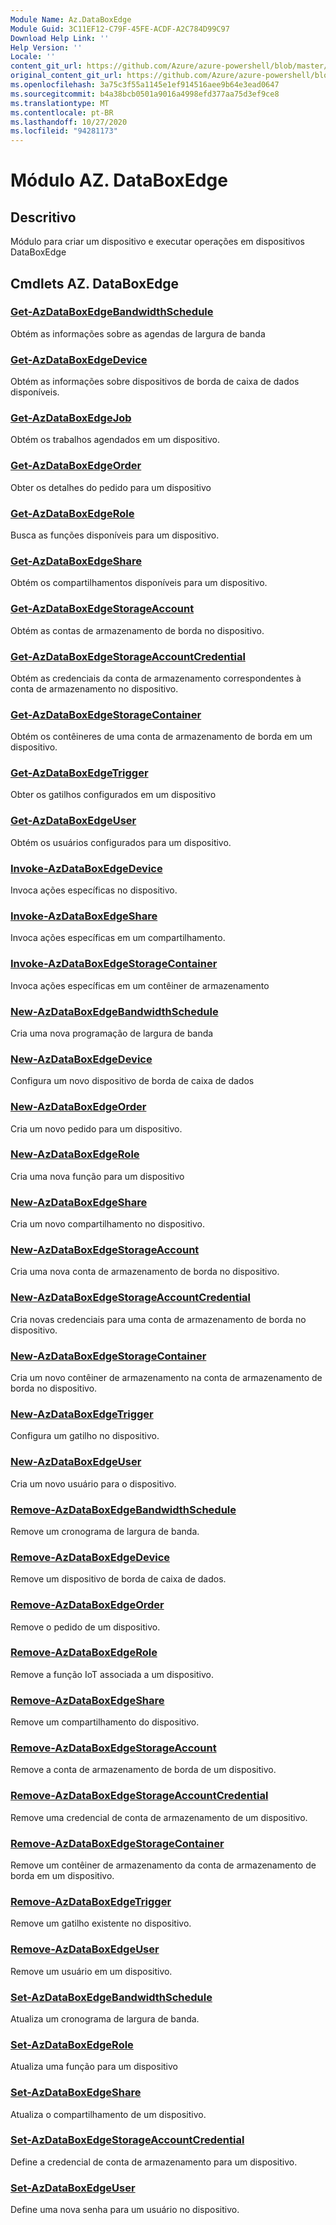 ```yaml
---
Module Name: Az.DataBoxEdge
Module Guid: 3C11EF12-C79F-45FE-ACDF-A2C784D99C97
Download Help Link: ''
Help Version: ''
Locale: ''
content_git_url: https://github.com/Azure/azure-powershell/blob/master/src/DataBoxEdge/DataBoxEdge/help/Az.DataBoxEdge.md
original_content_git_url: https://github.com/Azure/azure-powershell/blob/master/src/DataBoxEdge/DataBoxEdge/help/Az.DataBoxEdge.md
ms.openlocfilehash: 3a75c3f55a1145e1ef914516aee9b64e3ead0647
ms.sourcegitcommit: b4a38bcb0501a9016a4998efd377aa75d3ef9ce8
ms.translationtype: MT
ms.contentlocale: pt-BR
ms.lasthandoff: 10/27/2020
ms.locfileid: "94281173"
---
```

# Módulo AZ. DataBoxEdge
## Descritivo
Módulo para criar um dispositivo e executar operações em dispositivos DataBoxEdge

## Cmdlets AZ. DataBoxEdge
### [Get-AzDataBoxEdgeBandwidthSchedule](Get-AzDataBoxEdgeBandwidthSchedule.md)
Obtém as informações sobre as agendas de largura de banda

### [Get-AzDataBoxEdgeDevice](Get-AzDataBoxEdgeDevice.md)
Obtém as informações sobre dispositivos de borda de caixa de dados disponíveis.

### [Get-AzDataBoxEdgeJob](Get-AzDataBoxEdgeJob.md)
Obtém os trabalhos agendados em um dispositivo.

### [Get-AzDataBoxEdgeOrder](Get-AzDataBoxEdgeOrder.md)
Obter os detalhes do pedido para um dispositivo

### [Get-AzDataBoxEdgeRole](Get-AzDataBoxEdgeRole.md)
Busca as funções disponíveis para um dispositivo.

### [Get-AzDataBoxEdgeShare](Get-AzDataBoxEdgeShare.md)
Obtém os compartilhamentos disponíveis para um dispositivo.

### [Get-AzDataBoxEdgeStorageAccount](Get-AzDataBoxEdgeStorageAccount.md)
Obtém as contas de armazenamento de borda no dispositivo.

### [Get-AzDataBoxEdgeStorageAccountCredential](Get-AzDataBoxEdgeStorageAccountCredential.md)
Obtém as credenciais da conta de armazenamento correspondentes à conta de armazenamento no dispositivo.

### [Get-AzDataBoxEdgeStorageContainer](Get-AzDataBoxEdgeStorageContainer.md)
Obtém os contêineres de uma conta de armazenamento de borda em um dispositivo.

### [Get-AzDataBoxEdgeTrigger](Get-AzDataBoxEdgeTrigger.md)
Obter os gatilhos configurados em um dispositivo
 

### [Get-AzDataBoxEdgeUser](Get-AzDataBoxEdgeUser.md)
Obtém os usuários configurados para um dispositivo.

### [Invoke-AzDataBoxEdgeDevice](Invoke-AzDataBoxEdgeDevice.md)
Invoca ações específicas no dispositivo.

### [Invoke-AzDataBoxEdgeShare](Invoke-AzDataBoxEdgeShare.md)
Invoca ações específicas em um compartilhamento.

### [Invoke-AzDataBoxEdgeStorageContainer](Invoke-AzDataBoxEdgeStorageContainer.md)
Invoca ações específicas em um contêiner de armazenamento

### [New-AzDataBoxEdgeBandwidthSchedule](New-AzDataBoxEdgeBandwidthSchedule.md)
Cria uma nova programação de largura de banda

### [New-AzDataBoxEdgeDevice](New-AzDataBoxEdgeDevice.md)
Configura um novo dispositivo de borda de caixa de dados

### [New-AzDataBoxEdgeOrder](New-AzDataBoxEdgeOrder.md)
Cria um novo pedido para um dispositivo.

### [New-AzDataBoxEdgeRole](New-AzDataBoxEdgeRole.md)
Cria uma nova função para um dispositivo

### [New-AzDataBoxEdgeShare](New-AzDataBoxEdgeShare.md)
Cria um novo compartilhamento no dispositivo.

### [New-AzDataBoxEdgeStorageAccount](New-AzDataBoxEdgeStorageAccount.md)
Cria uma nova conta de armazenamento de borda no dispositivo.

### [New-AzDataBoxEdgeStorageAccountCredential](New-AzDataBoxEdgeStorageAccountCredential.md)
Cria novas credenciais para uma conta de armazenamento de borda no dispositivo.

### [New-AzDataBoxEdgeStorageContainer](New-AzDataBoxEdgeStorageContainer.md)
Cria um novo contêiner de armazenamento na conta de armazenamento de borda no dispositivo.

### [New-AzDataBoxEdgeTrigger](New-AzDataBoxEdgeTrigger.md)
Configura um gatilho no dispositivo.

### [New-AzDataBoxEdgeUser](New-AzDataBoxEdgeUser.md)
Cria um novo usuário para o dispositivo.

### [Remove-AzDataBoxEdgeBandwidthSchedule](Remove-AzDataBoxEdgeBandwidthSchedule.md)
Remove um cronograma de largura de banda.

### [Remove-AzDataBoxEdgeDevice](Remove-AzDataBoxEdgeDevice.md)
Remove um dispositivo de borda de caixa de dados.

### [Remove-AzDataBoxEdgeOrder](Remove-AzDataBoxEdgeOrder.md)
Remove o pedido de um dispositivo.

### [Remove-AzDataBoxEdgeRole](Remove-AzDataBoxEdgeRole.md)
Remove a função IoT associada a um dispositivo.

### [Remove-AzDataBoxEdgeShare](Remove-AzDataBoxEdgeShare.md)
Remove um compartilhamento do dispositivo.

### [Remove-AzDataBoxEdgeStorageAccount](Remove-AzDataBoxEdgeStorageAccount.md)
Remove a conta de armazenamento de borda de um dispositivo.

### [Remove-AzDataBoxEdgeStorageAccountCredential](Remove-AzDataBoxEdgeStorageAccountCredential.md)
Remove uma credencial de conta de armazenamento de um dispositivo.

### [Remove-AzDataBoxEdgeStorageContainer](Remove-AzDataBoxEdgeStorageContainer.md)
Remove um contêiner de armazenamento da conta de armazenamento de borda em um dispositivo.

### [Remove-AzDataBoxEdgeTrigger](Remove-AzDataBoxEdgeTrigger.md)
Remove um gatilho existente no dispositivo.

### [Remove-AzDataBoxEdgeUser](Remove-AzDataBoxEdgeUser.md)
Remove um usuário em um dispositivo.

### [Set-AzDataBoxEdgeBandwidthSchedule](Set-AzDataBoxEdgeBandwidthSchedule.md)
Atualiza um cronograma de largura de banda.

### [Set-AzDataBoxEdgeRole](Set-AzDataBoxEdgeRole.md)
Atualiza uma função para um dispositivo

### [Set-AzDataBoxEdgeShare](Set-AzDataBoxEdgeShare.md)
Atualiza o compartilhamento de um dispositivo.

### [Set-AzDataBoxEdgeStorageAccountCredential](Set-AzDataBoxEdgeStorageAccountCredential.md)
Define a credencial de conta de armazenamento para um dispositivo.

### [Set-AzDataBoxEdgeUser](Set-AzDataBoxEdgeUser.md)
Define uma nova senha para um usuário no dispositivo.

